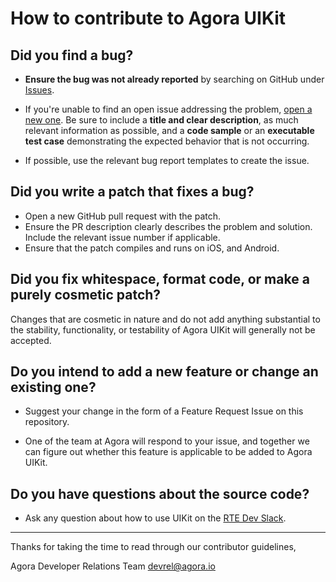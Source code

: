 # How to contribute to Agora UIKit

## **Did you find a bug?**

* **Ensure the bug was not already reported** by searching on GitHub under [Issues](https://github.com/AgoraIO-Community/Flutter-UIKit/issues).

* If you're unable to find an open issue addressing the problem, [open a new one](https://github.com/AgoraIO-Community/Flutter-UIKit/issues/new). Be sure to include a **title and clear description**, as much relevant information as possible, and a **code sample** or an **executable test case** demonstrating the expected behavior that is not occurring.

* If possible, use the relevant bug report templates to create the issue.

## **Did you write a patch that fixes a bug?**

* Open a new GitHub pull request with the patch.
* Ensure the PR description clearly describes the problem and solution. Include the relevant issue number if applicable.
* Ensure that the patch compiles and runs on iOS, and Android.

## **Did you fix whitespace, format code, or make a purely cosmetic patch?**

Changes that are cosmetic in nature and do not add anything substantial to the stability, functionality, or testability of Agora UIKit will generally not be accepted.

## **Do you intend to add a new feature or change an existing one?**

* Suggest your change in the form of a Feature Request Issue on this repository.

* One of the team at Agora will respond to your issue, and together we can figure out whether this feature is applicable to be added to Agora UIKit.

## **Do you have questions about the source code?**

* Ask any question about how to use UIKit on the [RTE Dev Slack](https://www.agora.io/en/join-slack/).

---

Thanks for taking the time to read through our contributor guidelines,

Agora Developer Relations Team
devrel@agora.io
